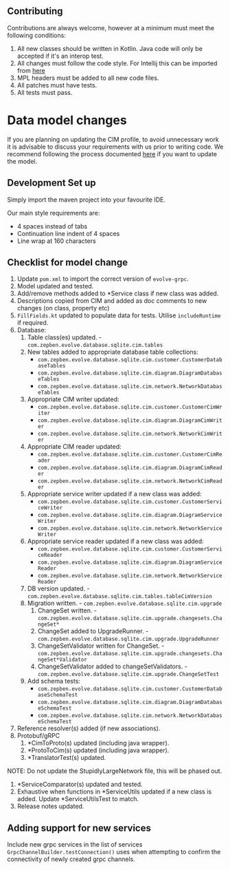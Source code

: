 ## Contributing ##

Contributions are always welcome, however at a minimum must meet the following conditions:

1. All new classes should be written in Kotlin. Java code will only be accepted if it's an interop test.
2. All changes must follow the code style. For Intellij this can be imported from [here](TODO)
3. MPL headers must be added to all new code files.
4. All patches must have tests.
5. All tests must pass.

# Data model changes #

If you are planning on updating the CIM profile, to avoid unnecessary work it is advisable to discuss your requirements
with us prior to writing code. We recommend following the process documented [here](TODO) if you want to update the model.

## Development Set up ##

Simply import the maven project into your favourite IDE.

Our main style requirements are:
- 4 spaces instead of tabs
- Continuation line indent of 4 spaces
- Line wrap at 160 characters

## Checklist for model change ##

1. Update `pom.xml` to import the correct version of `evolve-grpc`.
2. Model updated and tested.
3. Add/remove methods added to *Service class if new class was added.
4. Descriptions copied from CIM and added as doc comments to new changes (on class, property etc)
5. `FillFields.kt` updated to populate data for tests. Utilise `includeRuntime` if required.
6. Database:
   1. Table class(es) updated. - `com.zepben.evolve.database.sqlite.cim.tables`
   2. New tables added to appropriate database table collections:
      * `com.zepben.evolve.database.sqlite.cim.customer.CustomerDatabaseTables`
      * `com.zepben.evolve.database.sqlite.cim.diagram.DiagramDatabaseTables`
      * `com.zepben.evolve.database.sqlite.cim.network.NetworkDatabaseTables`
   3. Appropriate CIM writer updated:
      * `com.zepben.evolve.database.sqlite.cim.customer.CustomerCimWriter`
      * `com.zepben.evolve.database.sqlite.cim.diagram.DiagramCimWriter`
      * `com.zepben.evolve.database.sqlite.cim.network.NetworkCimWriter`
   4. Appropriate CIM reader updated:
      * `com.zepben.evolve.database.sqlite.cim.customer.CustomerCimReader`
      * `com.zepben.evolve.database.sqlite.cim.diagram.DiagramCimReader`
      * `com.zepben.evolve.database.sqlite.cim.network.NetworkCimReader`
   5. Appropriate service writer updated if a new class was added:
      * `com.zepben.evolve.database.sqlite.cim.customer.CustomerServiceWriter`
      * `com.zepben.evolve.database.sqlite.cim.diagram.DiagramServiceWriter`
      * `com.zepben.evolve.database.sqlite.cim.network.NetworkServiceWriter`
   6. Appropriate service reader updated if a new class was added:
      * `com.zepben.evolve.database.sqlite.cim.customer.CustomerServiceReader`
      * `com.zepben.evolve.database.sqlite.cim.diagram.DiagramServiceReader`
      * `com.zepben.evolve.database.sqlite.cim.network.NetworkServiceReader`
   7. DB version updated. - `com.zepben.evolve.database.sqlite.cim.tables.tableCimVersion`
   8. Migration written. - `com.zepben.evolve.database.sqlite.cim.upgrade`
      1. ChangeSet written. - `com.zepben.evolve.database.sqlite.cim.upgrade.changesets.ChangeSet*`
      2. ChangeSet added to UpgradeRunner. - `com.zepben.evolve.database.sqlite.cim.upgrade.UpgradeRunner`
      3. ChangeSetValidator written for ChangeSet. - `com.zepben.evolve.database.sqlite.cim.upgrade.changesets.ChangeSet*Validator`
      4. ChangeSetValidator added to changeSetValidators. - `com.zepben.evolve.database.sqlite.cim.upgrade.ChangeSetTest`
   9. Add schema tests:
      * `com.zepben.evolve.database.sqlite.cim.customer.CustomerDatabaseSchemaTest`
      * `com.zepben.evolve.database.sqlite.cim.diagram.DiagramDatabaseSchemaTest`
      * `com.zepben.evolve.database.sqlite.cim.network.NetworkDatabaseSchemaTest`
7. Reference resolver(s) added (if new associations).
8. Protobuf/gRPC
   1. *CimToProto(s) updated (including java wrapper).
   2. *ProtoToCim(s) updated (including java wrapper).
   3. *TranslatorTest(s) updated.

NOTE: Do not update the StupidlyLargeNetwork file, this will be phased out.

1. *ServiceComparator(s) updated and tested.
2. Exhaustive when functions in *ServiceUtils updated if a new class is added. Update *ServiceUtilsTest to match.
3. Release notes updated.

## Adding support for new services ##

Include new grpc services in the list of services ```GrpcChannelBuilder.testConnection()``` uses when attempting to confirm the connectivity of newly created
grpc channels.
